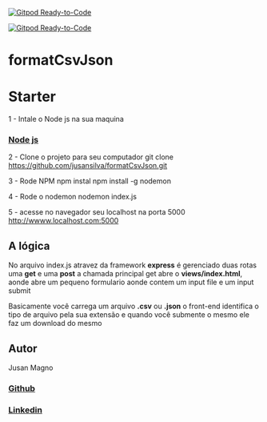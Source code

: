 [![Gitpod Ready-to-Code](https://img.shields.io/badge/Gitpod-Ready--to--Code-blue?logo=gitpod)](https://gitpod.io/#https://github.com/jusansilva/formatCsvJson) 

[![Gitpod Ready-to-Code](https://img.shields.io/badge/Gitpod-Ready--to--Code-blue?logo=gitpod)](https://gitpod.io/#https://github.com/jusansilva/formatCsvJson) 

# formatCsvJson

# Starter

1 - Intale o Node js na sua maquina
### [Node js](https://nodejs.org/en/download/)

2 - Clone o projeto para seu computador
git clone https://github.com/jusansilva/formatCsvJson.git

3 - Rode NPM 
npm instal
npm install -g nodemon

4 - Rode o nodemon
nodemon index.js

5 - acesse no navegador seu localhost na porta 5000
http://wwww.localhost.com:5000


## A lógica

No arquivo index.js atravez da framework **express** é gerenciado duas rotas uma **get** e uma **post**
a chamada principal get abre o **views/index.html**, aonde abre um pequeno formulario
aonde contem um input file e um input submit

Basicamente você carrega um arquivo **.csv** ou **.json** o front-end identifica o tipo de arquivo pela sua extensão
e quando você submente o mesmo ele faz um download do mesmo 


## Autor

Jusan Magno
### [Github](https://github.com/jusansilva)

### [Linkedin](https://www.linkedin.com/in/jusanmagno/)

